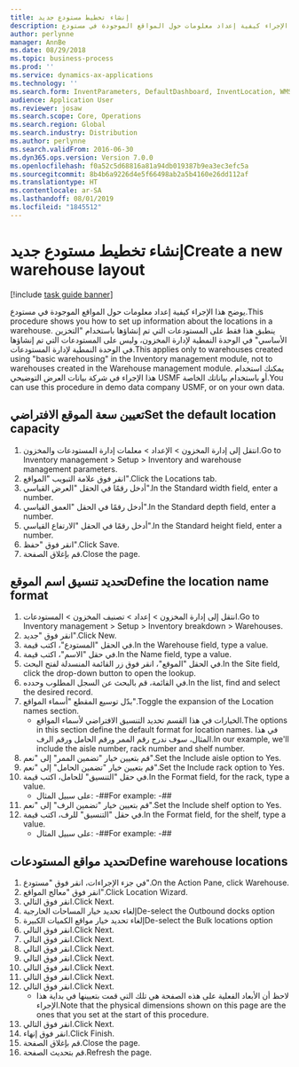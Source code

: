 ```yaml
---
title: إنشاء تخطيط مستودع جديد
description: يوضح هذا الإجراء كيفية إعداد معلومات حول المواقع الموجودة في مستودع.
author: perlynne
manager: AnnBe
ms.date: 08/29/2018
ms.topic: business-process
ms.prod: ''
ms.service: dynamics-ax-applications
ms.technology: ''
ms.search.form: InventParameters, DefaultDashboard, InventLocation, WMSLocationWizard
audience: Application User
ms.reviewer: josaw
ms.search.scope: Core, Operations
ms.search.region: Global
ms.search.industry: Distribution
ms.author: perlynne
ms.search.validFrom: 2016-06-30
ms.dyn365.ops.version: Version 7.0.0
ms.openlocfilehash: f0a52c5d68816a81a94db019387b9ea3ec3efc5a
ms.sourcegitcommit: 8b4b6a9226d4e5f66498ab2a5b4160e26dd112af
ms.translationtype: HT
ms.contentlocale: ar-SA
ms.lasthandoff: 08/01/2019
ms.locfileid: "1845512"
---
```

# <a name="create-a-new-warehouse-layout"></a><span data-ttu-id="c99b5-103">إنشاء تخطيط مستودع جديد</span><span class="sxs-lookup"><span data-stu-id="c99b5-103">Create a new warehouse layout</span></span>

[!include [task guide banner](../../includes/task-guide-banner.md)]

<span data-ttu-id="c99b5-104">يوضح هذا الإجراء كيفية إعداد معلومات حول المواقع الموجودة في مستودع.</span><span class="sxs-lookup"><span data-stu-id="c99b5-104">This procedure shows you how to set up information about the locations in a warehouse.</span></span> <span data-ttu-id="c99b5-105">ينطبق هذا فقط على المستودعات التي تم إنشاؤها باستخدام "التخزين الأساسي" في الوحدة النمطية لإدارة المخزون، وليس على المستودعات التي تم إنشاؤها في الوحدة النمطية لإدارة المستودعات.</span><span class="sxs-lookup"><span data-stu-id="c99b5-105">This applies only to warehouses created using "basic warehousing" in the Inventory management module, not to warehouses created in the Warehouse management module.</span></span> <span data-ttu-id="c99b5-106">يمكنك استخدام هذا الإجراء في شركة بيانات العرض التوضيحي USMF أو باستخدام بياناتك الخاصة.</span><span class="sxs-lookup"><span data-stu-id="c99b5-106">You can use this procedure in demo data company USMF, or on your own data.</span></span>


## <a name="set-the-default-location-capacity"></a><span data-ttu-id="c99b5-107">تعيين سعة الموقع الافتراضي</span><span class="sxs-lookup"><span data-stu-id="c99b5-107">Set the default location capacity</span></span>
1. <span data-ttu-id="c99b5-108">انتقل إلى إدارة المخزون > الإعداد > معلمات إدارة المستودعات والمخزون‬.</span><span class="sxs-lookup"><span data-stu-id="c99b5-108">Go to Inventory management > Setup > Inventory and warehouse management parameters.</span></span>
2. <span data-ttu-id="c99b5-109">انقر فوق علامة التبويب "المواقع".</span><span class="sxs-lookup"><span data-stu-id="c99b5-109">Click the Locations tab.</span></span>
3. <span data-ttu-id="c99b5-110">أدخل رقمًا في الحقل "العرض القياسي‬".</span><span class="sxs-lookup"><span data-stu-id="c99b5-110">In the Standard width field, enter a number.</span></span>
4. <span data-ttu-id="c99b5-111">أدخل رقمًا في الحقل "العمق القياسي‬".</span><span class="sxs-lookup"><span data-stu-id="c99b5-111">In the Standard depth field, enter a number.</span></span>
5. <span data-ttu-id="c99b5-112">أدخل رقمًا في الحقل "الارتفاع القياسي‬".</span><span class="sxs-lookup"><span data-stu-id="c99b5-112">In the Standard height field, enter a number.</span></span>
6. <span data-ttu-id="c99b5-113">انقر فوق "حفظ".</span><span class="sxs-lookup"><span data-stu-id="c99b5-113">Click Save.</span></span>
7. <span data-ttu-id="c99b5-114">قم بإغلاق الصفحة.</span><span class="sxs-lookup"><span data-stu-id="c99b5-114">Close the page.</span></span>

## <a name="define-the-location-name-format"></a><span data-ttu-id="c99b5-115">تحديد تنسيق اسم الموقع</span><span class="sxs-lookup"><span data-stu-id="c99b5-115">Define the location name format</span></span>
1. <span data-ttu-id="c99b5-116">انتقل إلى إدارة المخزون > إعداد > تصنيف المخزون > المستودعات.</span><span class="sxs-lookup"><span data-stu-id="c99b5-116">Go to Inventory management > Setup > Inventory breakdown > Warehouses.</span></span>
2. <span data-ttu-id="c99b5-117">انقر فوق "جديد".</span><span class="sxs-lookup"><span data-stu-id="c99b5-117">Click New.</span></span>
3. <span data-ttu-id="c99b5-118">في الحقل "المستودع"، اكتب قيمة.</span><span class="sxs-lookup"><span data-stu-id="c99b5-118">In the Warehouse field, type a value.</span></span>
4. <span data-ttu-id="c99b5-119">في حقل "الاسم"، اكتب قيمة.</span><span class="sxs-lookup"><span data-stu-id="c99b5-119">In the Name field, type a value.</span></span>
5. <span data-ttu-id="c99b5-120">في الحقل "الموقع"، انقر فوق زر القائمة المنسدلة لفتح البحث.</span><span class="sxs-lookup"><span data-stu-id="c99b5-120">In the Site field, click the drop-down button to open the lookup.</span></span>
6. <span data-ttu-id="c99b5-121">في القائمة، قم بالبحث عن السجل المطلوب وحدده.</span><span class="sxs-lookup"><span data-stu-id="c99b5-121">In the list, find and select the desired record.</span></span>
7. <span data-ttu-id="c99b5-122">بدّل توسيع المقطع "أسماء المواقع".</span><span class="sxs-lookup"><span data-stu-id="c99b5-122">Toggle the expansion of the Location names section.</span></span>
    * <span data-ttu-id="c99b5-123">الخيارات في هذا القسم تحديد التنسيق الافتراضي لأسماء المواقع.</span><span class="sxs-lookup"><span data-stu-id="c99b5-123">The options in this section define the default format for location names.</span></span> <span data-ttu-id="c99b5-124">في هذا المثال، سوف ندرج رقم الممر ورقم الحامل ورقم الرف.</span><span class="sxs-lookup"><span data-stu-id="c99b5-124">In our example, we'll include the aisle number, rack number and shelf number.</span></span>  
8. <span data-ttu-id="c99b5-125">قم بتعيين خيار "تضمين الممر‬" إلى "نعم".</span><span class="sxs-lookup"><span data-stu-id="c99b5-125">Set the Include aisle option to Yes.</span></span>
9. <span data-ttu-id="c99b5-126">قم بتعيين خيار "تضمين الحامل‬‬" إلى "نعم".</span><span class="sxs-lookup"><span data-stu-id="c99b5-126">Set the Include rack option to Yes.</span></span> 
10. <span data-ttu-id="c99b5-127">في حقل "التنسيق" للحامل، اكتب قيمة.</span><span class="sxs-lookup"><span data-stu-id="c99b5-127">In the Format field, for the rack, type a value.</span></span>
    * <span data-ttu-id="c99b5-128">على سبيل المثال: -##</span><span class="sxs-lookup"><span data-stu-id="c99b5-128">For example: -##</span></span>  
11. <span data-ttu-id="c99b5-129">قم بتعيين خيار "تضمين الرف" إلى "نعم".</span><span class="sxs-lookup"><span data-stu-id="c99b5-129">Set the Include shelf option to Yes.</span></span>
12. <span data-ttu-id="c99b5-130">في حقل "التنسيق" للرف، اكتب قيمة.</span><span class="sxs-lookup"><span data-stu-id="c99b5-130">In the Format field, for the shelf, type a value.</span></span>
    * <span data-ttu-id="c99b5-131">على سبيل المثال: -##</span><span class="sxs-lookup"><span data-stu-id="c99b5-131">For example: -##</span></span>  

## <a name="define-warehouse-locations"></a><span data-ttu-id="c99b5-132">تحديد مواقع المستودعات</span><span class="sxs-lookup"><span data-stu-id="c99b5-132">Define warehouse locations</span></span>
1. <span data-ttu-id="c99b5-133">في جزء الإجراءات، انقر فوق "مستودع".</span><span class="sxs-lookup"><span data-stu-id="c99b5-133">On the Action Pane, click Warehouse.</span></span>
2. <span data-ttu-id="c99b5-134">انقر فوق "معالج المواقع".</span><span class="sxs-lookup"><span data-stu-id="c99b5-134">Click Location Wizard.</span></span>
3. <span data-ttu-id="c99b5-135">انقر فوق التالي.</span><span class="sxs-lookup"><span data-stu-id="c99b5-135">Click Next.</span></span>
4. <span data-ttu-id="c99b5-136">إلغاء تحديد خيار المساحات الخارجية</span><span class="sxs-lookup"><span data-stu-id="c99b5-136">De-select the Outbound docks option</span></span>
5. <span data-ttu-id="c99b5-137">إلغاء تحديد خيار مواقع الكميات الكبيرة</span><span class="sxs-lookup"><span data-stu-id="c99b5-137">De-select the Bulk locations option</span></span>
6. <span data-ttu-id="c99b5-138">انقر فوق التالي.</span><span class="sxs-lookup"><span data-stu-id="c99b5-138">Click Next.</span></span>
7. <span data-ttu-id="c99b5-139">انقر فوق التالي.</span><span class="sxs-lookup"><span data-stu-id="c99b5-139">Click Next.</span></span>
8. <span data-ttu-id="c99b5-140">انقر فوق التالي.</span><span class="sxs-lookup"><span data-stu-id="c99b5-140">Click Next.</span></span>
9. <span data-ttu-id="c99b5-141">انقر فوق التالي.</span><span class="sxs-lookup"><span data-stu-id="c99b5-141">Click Next.</span></span>
10. <span data-ttu-id="c99b5-142">انقر فوق التالي.</span><span class="sxs-lookup"><span data-stu-id="c99b5-142">Click Next.</span></span>
11. <span data-ttu-id="c99b5-143">انقر فوق التالي.</span><span class="sxs-lookup"><span data-stu-id="c99b5-143">Click Next.</span></span>
12. <span data-ttu-id="c99b5-144">انقر فوق التالي.</span><span class="sxs-lookup"><span data-stu-id="c99b5-144">Click Next.</span></span>
    * <span data-ttu-id="c99b5-145">لاحظ أن الأبعاد الفعلية على هذه الصفحة هي تلك التي قمت بتعيينها في بداية هذا الإجراء.</span><span class="sxs-lookup"><span data-stu-id="c99b5-145">Note that the physical dimensions shown on this page are the ones that you set at the start of this procedure.</span></span>  
13. <span data-ttu-id="c99b5-146">انقر فوق التالي.</span><span class="sxs-lookup"><span data-stu-id="c99b5-146">Click Next.</span></span>
14. <span data-ttu-id="c99b5-147">انقر فوق إنهاء.</span><span class="sxs-lookup"><span data-stu-id="c99b5-147">Click Finish.</span></span>
15. <span data-ttu-id="c99b5-148">قم بإغلاق الصفحة.</span><span class="sxs-lookup"><span data-stu-id="c99b5-148">Close the page.</span></span>
16. <span data-ttu-id="c99b5-149">قم بتحديث الصفحة.</span><span class="sxs-lookup"><span data-stu-id="c99b5-149">Refresh the page.</span></span>

